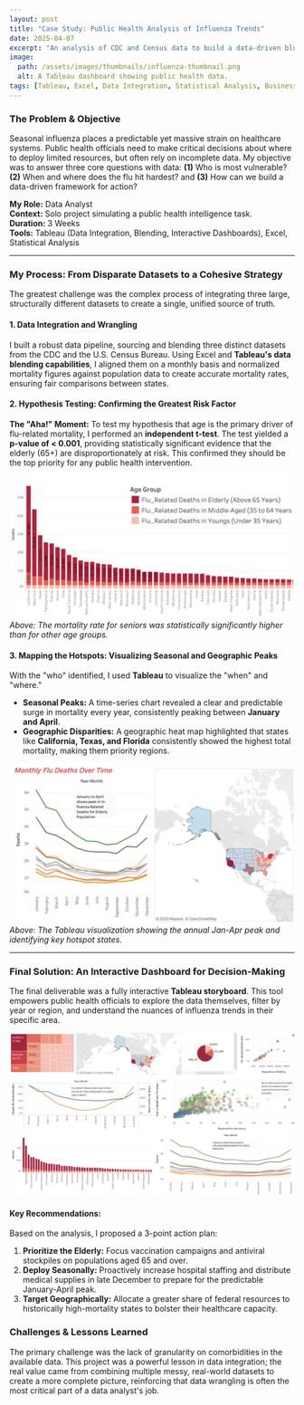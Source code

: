 ```yaml
---
layout: post
title: "Case Study: Public Health Analysis of Influenza Trends"
date: 2025-04-07
excerpt: "An analysis of CDC and Census data to build a data-driven blueprint for seasonal influenza preparedness, culminating in an interactive Tableau dashboard."
image:
  path: /assets/images/thumbnails/influenza-thumbnail.png
  alt: A Tableau dashboard showing public health data.
tags: [Tableau, Excel, Data Integration, Statistical Analysis, Business Intelligence]
---
```


### The Problem & Objective
Seasonal influenza places a predictable yet massive strain on healthcare systems. Public health officials need to make critical decisions about where to deploy limited resources, but often rely on incomplete data. My objective was to answer three core questions with data: **(1)** Who is most vulnerable? **(2)** When and where does the flu hit hardest? and **(3)** How can we build a data-driven framework for action?

**My Role:** Data Analyst  
**Context:** Solo project simulating a public health intelligence task.  
**Duration:** 3 Weeks  
**Tools:** Tableau (Data Integration, Blending, Interactive Dashboards), Excel, Statistical Analysis

---

### My Process: From Disparate Datasets to a Cohesive Strategy

The greatest challenge was the complex process of integrating three large, structurally different datasets to create a single, unified source of truth.

#### 1. Data Integration and Wrangling
I built a robust data pipeline, sourcing and blending three distinct datasets from the CDC and the U.S. Census Bureau. Using Excel and **Tableau's data blending capabilities**, I aligned them on a monthly basis and normalized mortality figures against population data to create accurate mortality rates, ensuring fair comparisons between states.

#### 2. Hypothesis Testing: Confirming the Greatest Risk Factor
**The "Aha!" Moment:** To test my hypothesis that age is the primary driver of flu-related mortality, I performed an **independent t-test**. The test yielded a **p-value of < 0.001**, providing statistically significant evidence that the elderly (65+) are disproportionately at risk. This confirmed they should be the top priority for any public health intervention.

<!-- ACTION: Place your bar chart image in /assets/images/ and name it influenza-age-chart.png -->
![Bar chart showing the higher mortality rate for the 65+ age group](/assets/images/influenza-age-chart.png)
*Above: The mortality rate for seniors was statistically significantly higher than for other age groups.*

#### 3. Mapping the Hotspots: Visualizing Seasonal and Geographic Peaks
With the "who" identified, I used **Tableau** to visualize the "when" and "where."
- **Seasonal Peaks:** A time-series chart revealed a clear and predictable surge in mortality every year, consistently peaking between **January and April**.
- **Geographic Disparities:** A geographic heat map highlighted that states like **California, Texas, and Florida** consistently showed the highest total mortality, making them priority regions.

<!-- ACTION: Place your Tableau map/line chart screenshot in /assets/images/ -->
![Tableau dashboard showing seasonal peaks and geographic hotspots for influenza](/assets/images/influenza-map-chart.png)
*Above: The Tableau visualization showing the annual Jan-Apr peak and identifying key hotspot states.*

---

### Final Solution: An Interactive Dashboard for Decision-Making

The final deliverable was a fully interactive **Tableau storyboard**. This tool empowers public health officials to explore the data themselves, filter by year or region, and understand the nuances of influenza trends in their specific area.

<!-- ACTION: Place your final Tableau dashboard screenshot in /assets/images/ -->
![Screenshot of the final interactive Tableau dashboard](/assets/images/influenza-dashboard.png)

#### Key Recommendations:
Based on the analysis, I proposed a 3-point action plan:
1.  **Prioritize the Elderly:** Focus vaccination campaigns and antiviral stockpiles on populations aged 65 and over.
2.  **Deploy Seasonally:** Proactively increase hospital staffing and distribute medical supplies in late December to prepare for the predictable January-April peak.
3.  **Target Geographically:** Allocate a greater share of federal resources to historically high-mortality states to bolster their healthcare capacity.

### Challenges & Lessons Learned
The primary challenge was the lack of granularity on comorbidities in the available data. This project was a powerful lesson in data integration; the real value came from combining multiple messy, real-world datasets to create a more complete picture, reinforcing that data wrangling is often the most critical part of a data analyst's job.
